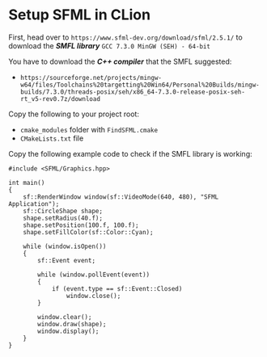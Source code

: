 # Setup SFML in CLion

First, head over to `https://www.sfml-dev.org/download/sfml/2.5.1/` to download the ***SMFL library*** `GCC 7.3.0 MinGW (SEH) - 64-bit`

You have to download the ***C++ compiler*** that the SMFL suggested:
- `https://sourceforge.net/projects/mingw-w64/files/Toolchains%20targetting%20Win64/Personal%20Builds/mingw-builds/7.3.0/threads-posix/seh/x86_64-7.3.0-release-posix-seh-rt_v5-rev0.7z/download`

Copy the following to your project root:
- `cmake_modules` folder with `FindSFML.cmake`
- `CMakeLists.txt` file

Copy the following example code to check if the SMFL library is working:
```
#include <SFML/Graphics.hpp>

int main()
{
    sf::RenderWindow window(sf::VideoMode(640, 480), "SFML Application");
    sf::CircleShape shape;
    shape.setRadius(40.f);
    shape.setPosition(100.f, 100.f);
    shape.setFillColor(sf::Color::Cyan);

    while (window.isOpen())
    {
        sf::Event event;

        while (window.pollEvent(event))
        {
            if (event.type == sf::Event::Closed)
                window.close();
        }

        window.clear();
        window.draw(shape);
        window.display();
    }
}
```